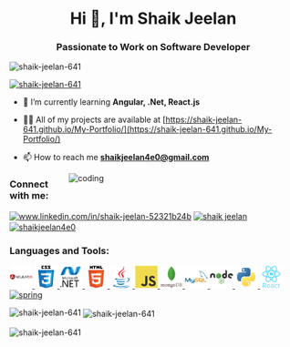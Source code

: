 <h1 align="center">Hi 👋, I'm Shaik Jeelan</h1>
<h3 align="center">Passionate to Work on Software Developer</h3>

<p align="left"> <img src="https://komarev.com/ghpvc/?username=shaik-jeelan-641&label=Profile%20views&color=0e75b6&style=flat" alt="shaik-jeelan-641" /> </p>

<p align="left"> <a href="https://github.com/ryo-ma/github-profile-trophy"><img src="https://github-profile-trophy.vercel.app/?username=shaik-jeelan-641" alt="shaik-jeelan-641" /></a> </p>

- 🌱 I’m currently learning **Angular, .Net, React.js**

- 👨‍💻 All of my projects are available at [https://shaik-jeelan-641.github.io/My-Portfolio/](https://shaik-jeelan-641.github.io/My-Portfolio/)

- 📫 How to reach me **shaikjeelan4e0@gmail.com**

<img  align="right" alt="coding" width="400" src="https://camo.githubusercontent.com/52d24b1a41401d24453eada82042854e489bba344b5ab4350b312c0e73924eaa/68747470733a2f2f6d656469612e6c6963646e2e636f6d2f646d732f696d6167652f44353631324151474f6d77664945356d6c57412f61727469636c652d636f7665725f696d6167652d736872696e6b5f3732305f313238302f302f313637343631373934373232383f653d3231343734383336343726763d6265746126743d4654555f697351365659665635445f7565464850577654385a716744654a47337972384d69386c70666b30">


<p align="left">
<h3 align="left">Connect with me:</h3>
<a href="https://linkedin.com/in/www.linkedin.com/in/shaik-jeelan-52321b24b" target="blank"><img align="center" src="https://raw.githubusercontent.com/rahuldkjain/github-profile-readme-generator/master/src/images/icons/Social/linked-in-alt.svg" alt="www.linkedin.com/in/shaik-jeelan-52321b24b" height="30" width="40" /></a>
<a href="https://fb.com/shaik jeelan" target="blank"><img align="center" src="https://raw.githubusercontent.com/rahuldkjain/github-profile-readme-generator/master/src/images/icons/Social/facebook.svg" alt="shaik jeelan" height="30" width="40" /></a>
<a href="https://www.hackerrank.com/shaikjeelan4e0" target="blank"><img align="center" src="https://raw.githubusercontent.com/rahuldkjain/github-profile-readme-generator/master/src/images/icons/Social/hackerrank.svg" alt="shaikjeelan4e0" height="30" width="40" /></a>
</p>

<h3 align="left">Languages and Tools:</h3>
<p align="left" text-decoration="none"> <a href="https://angular.io" target="_blank" rel="noreferrer"> <img src="https://raw.githubusercontent.com/devicons/devicon/master/icons/angularjs/angularjs-original-wordmark.svg" alt="angularjs" width="40" height="40"/> </a> <a href="https://www.w3schools.com/css/" target="_blank" rel="noreferrer"> <img src="https://raw.githubusercontent.com/devicons/devicon/master/icons/css3/css3-original-wordmark.svg" alt="css3" width="40" height="40"/> </a> <a href="https://dotnet.microsoft.com/" target="_blank" rel="noreferrer"> <img src="https://raw.githubusercontent.com/devicons/devicon/master/icons/dot-net/dot-net-original-wordmark.svg" alt="dotnet" width="40" height="40"/> </a> <a href="https://www.w3.org/html/" target="_blank" rel="noreferrer"> <img src="https://raw.githubusercontent.com/devicons/devicon/master/icons/html5/html5-original-wordmark.svg" alt="html5" width="40" height="40"/> </a> <a href="https://www.java.com" target="_blank" rel="noreferrer"> <img src="https://raw.githubusercontent.com/devicons/devicon/master/icons/java/java-original.svg" alt="java" width="40" height="40"/> </a> <a href="https://developer.mozilla.org/en-US/docs/Web/JavaScript" target="_blank" rel="noreferrer"> <img src="https://raw.githubusercontent.com/devicons/devicon/master/icons/javascript/javascript-original.svg" alt="javascript" width="40" height="40"/> </a> <a href="https://www.mongodb.com/" target="_blank" rel="noreferrer"> <img src="https://raw.githubusercontent.com/devicons/devicon/master/icons/mongodb/mongodb-original-wordmark.svg" alt="mongodb" width="40" height="40"/> </a> <a href="https://www.mysql.com/" target="_blank" rel="noreferrer"> <img src="https://raw.githubusercontent.com/devicons/devicon/master/icons/mysql/mysql-original-wordmark.svg" alt="mysql" width="40" height="40"/> </a> <a href="https://nodejs.org" target="_blank" rel="noreferrer"> <img src="https://raw.githubusercontent.com/devicons/devicon/master/icons/nodejs/nodejs-original-wordmark.svg" alt="nodejs" width="40" height="40"/> </a> <a href="https://www.python.org" target="_blank" rel="noreferrer"> <img src="https://raw.githubusercontent.com/devicons/devicon/master/icons/python/python-original.svg" alt="python" width="40" height="40"/> </a> <a href="https://reactjs.org/" target="_blank" rel="noreferrer"> <img src="https://raw.githubusercontent.com/devicons/devicon/master/icons/react/react-original-wordmark.svg" alt="react" width="40" height="40"/> </a> <a href="https://spring.io/" target="_blank" rel="noreferrer"> <img src="https://www.vectorlogo.zone/logos/springio/springio-icon.svg" alt="spring" width="40" height="40"/> </a> </p>

<p><img align="left" src="https://github-readme-stats.vercel.app/api/top-langs?username=shaik-jeelan-641&show_icons=true&locale=en&layout=compact" alt="shaik-jeelan-641" /></p>





<p>&nbsp;<img align="center" src="https://github-readme-stats.vercel.app/api?username=shaik-jeelan-641&show_icons=true&locale=en" alt="shaik-jeelan-641" /></p>

<p><img align="center" src="https://github-readme-streak-stats.herokuapp.com/?user=shaik-jeelan-641&" alt="shaik-jeelan-641" /></p>

